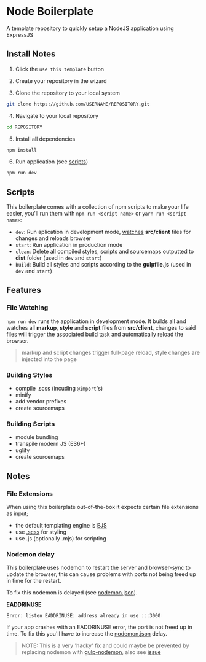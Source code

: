# Node Boilerplate

A template repository to quickly setup a NodeJS application using ExpressJS

## Install Notes

1. Click the `use this template` button

2. Create your repository in the wizard

3. Clone the repository to your local system

```sh
git clone https://github.com/USERNAME/REPOSITORY.git
```

4. Navigate to your local repository

```sh
cd REPOSITORY
```

5. Install all dependencies

```sh
npm install
```

6. Run application (see [scripts](#scripts))

```sh
npm run dev
```

## Scripts

This boilerplate comes with a collection of npm scripts to make your life easier, you'll run them with `npm run <script name>` or `yarn run <script name>`:

* `dev`: Run aplication in development mode, [watches](#file-watching) **src/client** files for changes and reloads browser
* `start`: Run application in production mode
* `clean`: Delete all compiled styles, scripts and sourcemaps outputted to **dist** folder (used in `dev` and `start`)
* `build`: Build all styles and scripts according to the **gulpfile.js** (used in `dev` and `start`)

## Features

### File Watching

`npm run dev` runs the application in development mode. It builds all and watches all **markup**, **style** and **script** files from **src/client**, changes to said files will trigger the associated build task and automatically reload the browser.

>markup and script changes trigger full-page reload, style changes are injected into the page

### Building Styles

* compile .scss (incuding `@import`'s)
* minify
* add vendor prefixes
* create sourcemaps

### Building Scripts

* module bundling
* transpile modern JS (ES6+)
* uglify
* create sourcemaps

## Notes

### File Extensions

When using this boilerplate out-of-the-box it expects certain file extensions as input;
* the default templating engine is [EJS](https://ejs.co/)
* use [.scss](https://sass-lang.com/) for styling
* use .js (optionally .mjs) for scripting

### Nodemon delay

This boilerplate uses nodemon to restart the server and browser-sync to update the browser, this can cause problems with ports not being freed up in time for the restart.

To fix this nodemon is delayed (see [nodemon.json](https://github.com/WesselSmit/node-boilerplate/blob/master/nodemon.json)).

**EADDRINUSE**

```
Error: listen EADDRINUSE: address already in use :::3000
```

If your app crashes with an EADDRINUSE error, the port is not freed up in time. To fix this you'll have to increase the [nodemon.json](https://github.com/WesselSmit/node-boilerplate/blob/master/nodemon.json) delay.

>NOTE: This is a very 'hacky' fix and could maybe be prevented by replacing nodemon with [gulp-nodemon](https://github.com/JacksonGariety/gulp-nodemon), also see [issue]()

